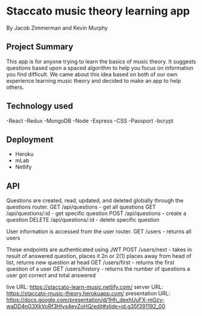 # Staccato music theory learning app
By Jacob Zimmerman and Kevin Murphy

## Project Summary
This app is for anyone trying to learn the basics of music theory. It suggests questions based upon a spaced algorithm to help you focus on information you find difficult. We came about this idea based on both of our own experience learning music theory and decided to make an app to help others.

## Technology used
-React
-Redux
-MongoDB
-Node
-Express
-CSS
-Passport
-bcrypt

## Deployment
- Heroku
- mLab
- Netlify

## API

Questions are created, read, updated, and deleted globally through the questions router.
GET /api/questions - get all questions
GET /api/questions/:id - get specific question
POST /api/questions - create a question
DELETE /api/questions/:id - delete specific question

User information is accessed from the user router.
GET /users - returns all users

These endpoints are authenticated using JWT
POST /users/next - takes in result of answered question, places it 2n or 2(1) places away from head of list, returns new question at head
GET /users/first - returns the first question of a user
GET /users/history - returns the number of questions a user got correct and total answered

live URL: https://staccato-learn-music.netlify.com/
server URL: https://staccato-music-theory.herokuapp.com/
presentation URL: https://docs.google.com/presentation/d/1Hh_dexhUuFX-mGzv-waDD4nG3XkVoRf3HIys4eyZoHQ/edit#slide=id.g35f391192_00
